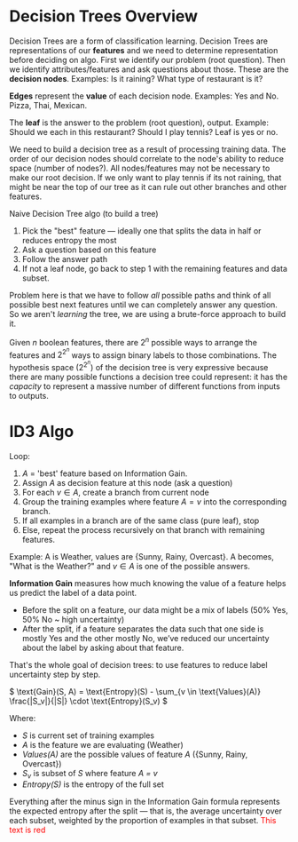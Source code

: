 # Decision Trees Overview
Decision Trees are a form of classification learning.
Decision Trees are representations of our **features** and we need to determine representation before deciding on algo. First we identify our problem (root question). Then we identify attributes/features and ask questions about those. These are the **decision nodes**. Examples: Is it raining? What type of restaurant is it? 

**Edges** represent the **value** of each decision node. Examples: Yes and No. Pizza, Thai, Mexican. 

The **leaf** is the answer to the problem (root question), output. Example: Should we each in this restaurant? Should I play tennis? Leaf is yes or no.

We need to build a decision tree as a result of processing training data. The order of our decision nodes should correlate to the node's ability to reduce space (number of nodes?). All nodes/features may not be necessary to make our root decision. If we only want to play tennis if its not raining, that might be near the top of our tree as it can rule out other branches and other features.

Naive Decision Tree algo (to build a tree)
1. Pick the "best" feature — ideally one that splits the data in half or reduces entropy the most
2. Ask a question based on this feature
3. Follow the answer path
4. If not a leaf node, go back to step 1 with the remaining features and data subset.

Problem here is that we have to follow *all* possible paths and think of all possible best next features until we can completely answer any question. So we aren't *learning* the tree, we are using a brute-force approach to build it.

Given *n* boolean features, there are $2^n$ possible ways to arrange the features and $2^{2^n}$ ways to assign binary labels to those combinations. The hypothesis space ($2^{2^n}$) of the decision tree is very expressive because there are many possible functions a decision tree could represent: it has the *capacity* to represent a massive number of different functions from inputs to outputs.

# ID3 Algo
Loop:  
1. $A$ = 'best' feature based on Information Gain.
2. Assign $A$ as decision feature at this node (ask a question)
3. For each $v \in A$, create a branch from current node
4. Group the training examples where feature $A = v$ into the corresponding branch.
5. If all examples in a branch are of the same class (pure leaf), stop
6.  Else, repeat the process recursively on that branch with remaining features.

Example: A is Weather, values are {Sunny, Rainy, Overcast}. A becomes, "What is the Weather?" and $v \in A$ is one of the possible answers.

**Information Gain** measures how much knowing the value of a feature helps us predict the label of a data point.  
- Before the split on a feature, our data might be a mix of labels (50% Yes, 50% No ~ high uncertainty)  
- After the split, if a feature separates the data such that one side is mostly Yes and the other mostly No, we’ve reduced our uncertainty about the label by asking about that feature.  


That's the whole goal of decision trees: to use features to reduce label uncertainty step by step.

$
\text{Gain}(S, A) = \text{Entropy}(S) - \sum_{v \in \text{Values}(A)} \frac{|S_v|}{|S|} \cdot \text{Entropy}(S_v)
$

Where:  
- *S* is current set of training examples  
- *A* is the feature we are evaluating (Weather)
- *Values(A)* are the possible values of feature *A* ({Sunny, Rainy, Overcast})  
- $S_v$ is subset of *S* where feature *A = v*  
- *Entropy(S)* is the entropy of the full set

Everything after the minus sign in the Information Gain formula represents the expected entropy after the split — that is, the average uncertainty over each subset, weighted by the proportion of examples in that subset.
<span style="color:red">This text is red</span>